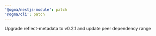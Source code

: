 ```yaml
---
'@ogma/nestjs-module': patch
'@ogma/cli': patch
---
```


Upgrade reflect-metadata to v0.2.1 and update peer dependency range
